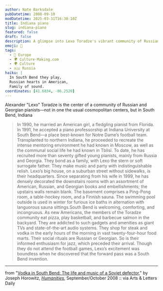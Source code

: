 ```yaml
---
author: Nate Barksdale
pubDatetime: 2008-09-10
modDatetime: 2025-03-31T16:30:10Z
title: Indiana piano
slug: indiana-piano
featured: false
draft: false
description: A glimpse into Lexo Toradze's vibrant community of Russian and Georgian pianists in South Bend, Indiana.
emoji: 🎹
tags:
  - 🍷 Europe
  - 🌍 Culture-Making.com
  - 🌍 Culture
  - 🇷🇺 Russia
haiku: |
  In South Bend they play,  
  Russian hearts in American,  
  Family of sound.
coordinates: [41.6834, -86.2520]
---
```


Alexander "Lexo" Toradze is the center of a community of Russian and Georgian pianists—not in one the usual cosmopolitan centers, but in South Bend, Indiana

> In 1990, he married an American girl, a fledgling pianist from Florida. In 1991, he accepted a piano professorship at Indiana University at South Bend—a place best-known for Notre Dame’s football team. Transplanted to northern Indiana, he proceeded to recreate the intense mentoring environment he had known in Moscow, as well as the communal social life he had known in Tblisi. To date, he has recruited more than seventy gifted young pianists, mainly from Russia and Georgia. They bond as a family, with Lexo the stern or soft surrogate father. They make music and party with indistinguishable relish. Lexo’s big house, on a suburban street without sidewalks, is their headquarters. Since separating from his wife in 1999, he has densely decorated the downstairs rooms with an assortment of American, Russian, and Georgian books and embellishments; the upstairs walls remain blank. The basement comprises a Ping-Pong room, a table-hockey room, and a Finnish sauna. The swimming pool outside is used in winter for furious ice baths in alternation with languorous sauna sittings.South Bend is welcoming, comforting, and incongruous. As new Americans, the members of the Toradze community eat pizza, play basketball, and barbecue salmon in the backyard. They are addicted to such gadgets and amenities as giant TVs and state-of-the-art audio systems. They shop for steak and vodka in the early hours of the morning in vast twenty-four-hour food marts. Their social rituals are Russian or Georgian. So is their informed enthusiasm for jazz, which preceded their arrival. Though they do not attend the football games, Lexo’s excitement was boundless when he discovered that the forward pass was a South Bend invention.

---

from "[Vodka in South Bend: The life and music of a Soviet defector](http://web.archive.org/web/20120612062538/http://www.neh.gov/news/humanities/2008-09/South_Bend_Artists.html)," by Joseph Horowitz, [_Humanities_](http://web.archive.org/web/20171209100930/https://www.neh.gov/news/humanities), September/October 2008 :: via Arts & Letters Daily
